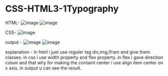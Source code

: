 # CSS-HTML3-1Typography

HTML-
![image](https://github.com/SaurabhShrikhande/CSS-HTML3-1Typography/assets/142402502/feba59cf-7104-49cf-91ec-05eac2c8e8d7)
![image](https://github.com/SaurabhShrikhande/CSS-HTML3-1Typography/assets/142402502/33ae88cf-dc6e-444a-9e11-b46b339e8b95)

CSS-
![image](https://github.com/SaurabhShrikhande/CSS-HTML3-1Typography/assets/142402502/2d57c06d-3b57-4d35-bc95-e71edbb11bfa)


output -
![image](https://github.com/SaurabhShrikhande/CSS-HTML3-1Typography/assets/142402502/046bb7b4-2034-443b-8cd6-b48ef1d0cc45)
![image](https://github.com/SaurabhShrikhande/CSS-HTML3-1Typography/assets/142402502/28ab9f03-cb11-497e-b663-515d775fe376)

explanation -
In html i just use reguler tag div,img,ifram and give them classes.
in css i use width property and flex property. in flex i gave direction colum and that why for making the containt center i use align item center on x axis.
in output u can see the result.
